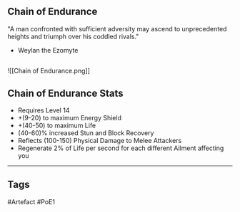 ## Chain of Endurance
"A man confronted with sufficient adversity
may ascend to unprecedented heights
and triumph over his coddled rivals."
- Weylan the Ezomyte
##
![[Chain of Endurance.png]]
## Chain of Endurance Stats
- Requires Level 14
- +(9-20) to maximum Energy Shield
- +(40-50) to maximum Life
- (40-60)% increased Stun and Block Recovery
- Reflects (100-150) Physical Damage to Melee Attackers
- Regenerate 2% of Life per second for each different Ailment affecting you


---
## Tags
#Artefact
#PoE1